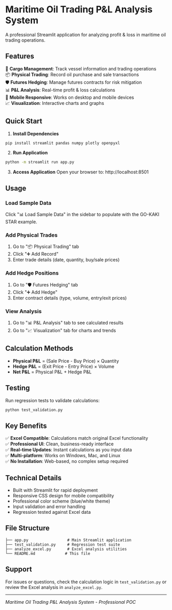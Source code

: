 # Maritime Oil Trading P&L Analysis System

A professional Streamlit application for analyzing profit & loss in maritime oil trading operations.

## Features

🚢 **Cargo Management**: Track vessel information and trading operations  
📦 **Physical Trading**: Record oil purchase and sale transactions  
🛡️ **Futures Hedging**: Manage futures contracts for risk mitigation  
📊 **P&L Analysis**: Real-time profit & loss calculations  
📱 **Mobile Responsive**: Works on desktop and mobile devices  
📈 **Visualization**: Interactive charts and graphs  

## Quick Start

1. **Install Dependencies**
```bash
pip install streamlit pandas numpy plotly openpyxl
```

2. **Run Application**
```bash
python -m streamlit run app.py
```

3. **Access Application**
Open your browser to: http://localhost:8501

## Usage

### Load Sample Data
Click "📊 Load Sample Data" in the sidebar to populate with the GO-KAKI STAR example.

### Add Physical Trades
1. Go to "📦 Physical Trading" tab
2. Click "➕ Add Record"
3. Enter trade details (date, quantity, buy/sale prices)

### Add Hedge Positions
1. Go to "🛡️ Futures Hedging" tab  
2. Click "➕ Add Hedge"
3. Enter contract details (type, volume, entry/exit prices)

### View Analysis
1. Go to "📊 P&L Analysis" tab to see calculated results
2. Go to "📈 Visualization" tab for charts and trends

## Calculation Methods

- **Physical P&L** = (Sale Price - Buy Price) × Quantity
- **Hedge P&L** = (Exit Price - Entry Price) × Volume  
- **Net P&L** = Physical P&L + Hedge P&L

## Testing

Run regression tests to validate calculations:
```bash
python test_validation.py
```

## Key Benefits

✅ **Excel Compatible**: Calculations match original Excel functionality  
✅ **Professional UI**: Clean, business-ready interface  
✅ **Real-time Updates**: Instant calculations as you input data  
✅ **Multi-platform**: Works on Windows, Mac, and Linux  
✅ **No Installation**: Web-based, no complex setup required  

## Technical Details

- Built with Streamlit for rapid deployment
- Responsive CSS design for mobile compatibility  
- Professional color scheme (blue/white theme)
- Input validation and error handling
- Regression tested against Excel data

## File Structure

```
├── app.py                 # Main Streamlit application
├── test_validation.py     # Regression test suite
├── analyze_excel.py       # Excel analysis utilities
└── README.md             # This file
```

## Support

For issues or questions, check the calculation logic in `test_validation.py` or review the Excel analysis in `analyze_excel.py`.

---
*Maritime Oil Trading P&L Analysis System - Professional POC*